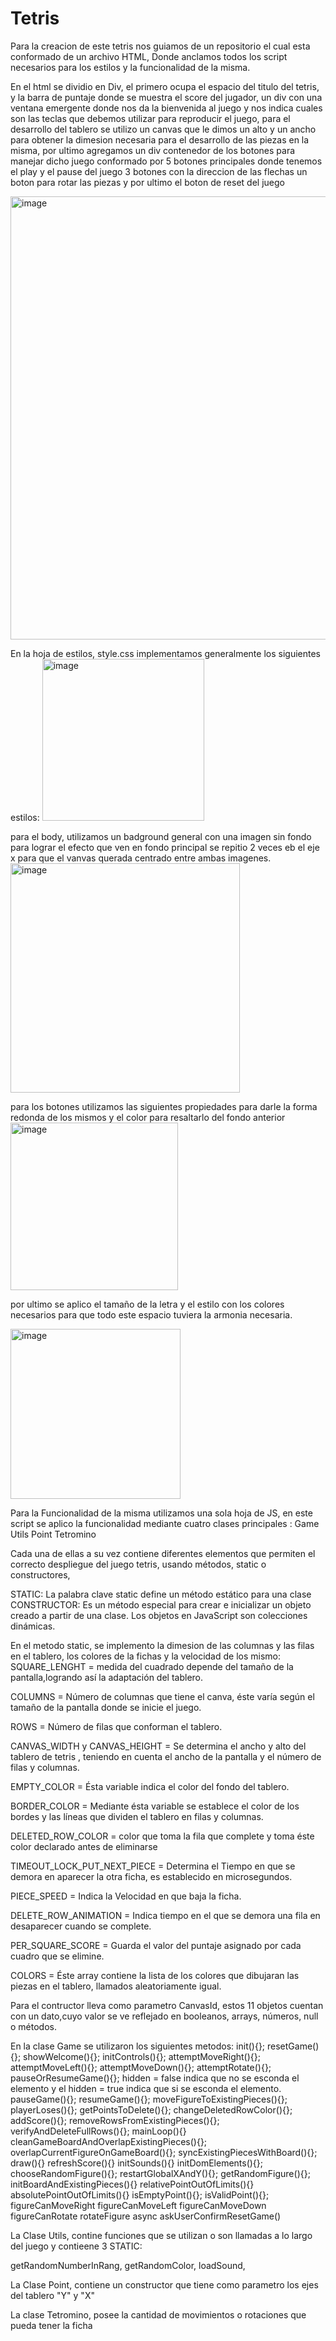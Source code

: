 # Tetris
Para la creacion de este tetris nos guiamos de un repositorio el cual esta conformado de un archivo HTML, Donde anclamos todos los script necesarios
para los estilos y la funcionalidad de la misma.

En el html se dividio en Div,  el primero ocupa el espacio del titulo del tetris, y la barra de puntaje donde se muestra el score del jugador, un div con una
ventana emergente donde nos da la bienvenida al juego y nos indica cuales son las teclas que debemos utilizar para reproducir el juego, para el desarrollo del tablero se 
utilizo un canvas que le dimos un alto y un ancho para  obtener la dimesion necesaria para el desarrollo de las piezas en la misma, por ultimo agregamos un div contenedor
de los botones para manejar dicho juego conformado por 5 botones principales donde tenemos el play y el pause del juego  3 botones con la direccion de las flechas un boton para rotar 
las piezas y por ultimo el boton de reset del juego

<img width="709" alt="image" src="https://user-images.githubusercontent.com/114879421/202710420-5c42ce58-addf-4c4f-a0ad-31706bd3c5d8.png">


En la hoja de estilos, style.css implementamos generalmente los siguientes estilos:
<img width="259" alt="image" src="https://user-images.githubusercontent.com/114879421/202713517-2d976430-64e7-4c32-b5f7-f954e5ec8afe.png">

para el body, utilizamos un badground general con una imagen sin fondo para lograr el efecto que ven en fondo principal se repitio 2 veces eb el eje x para que el vanvas querada
centrado entre ambas imagenes.
<img width="367" alt="image" src="https://user-images.githubusercontent.com/114879421/202713853-80b03956-05d4-4f83-8f41-3969479bdbaa.png">

para los botones utilizamos las siguientes propiedades para darle la forma redonda de los mismos y el color para resaltarlo del fondo anterior 
<img width="268" alt="image" src="https://user-images.githubusercontent.com/114879421/202714056-d41ae490-f9ef-4928-82ef-0ef51aec4a28.png">

por ultimo se aplico el tamaño de la letra y el estilo con los colores necesarios para que todo este espacio tuviera la armonia necesaria.

<img width="272" alt="image" src="https://user-images.githubusercontent.com/114879421/202714336-bafc3d76-8b6d-434c-bd45-bff78ecf372f.png">

Para la Funcionalidad de la misma utilizamos una sola hoja de JS,  en este script  se aplico la funcionalidad mediante cuatro clases principales : 
Game
Utils 
Point 
Tetromino

Cada una de ellas a su vez contiene diferentes elementos que permiten el correcto despliegue del juego tetris, usando métodos, static o constructores,

STATIC: La palabra clave static define un método estático para una clase
CONSTRUCTOR: Es un método especial para crear e inicializar un objeto creado a partir de una clase. Los objetos en JavaScript son colecciones dinámicas.

En el metodo static, se implemento la dimesion de las columnas y las filas en el tablero, los colores de la fichas y la velocidad de los mismo:
SQUARE_LENGHT = medida del cuadrado depende del tamaño de la pantalla,logrando así la adaptación del tablero.

COLUMNS = Número de columnas que tiene el canva, éste varía según el tamaño  de la pantalla donde se inicie el juego.

ROWS = Número de filas que conforman el tablero.

CANVAS_WIDTH y CANVAS_HEIGHT = Se determina el ancho y alto del tablero de tetris , teniendo en cuenta el ancho de la pantalla y el número de filas y columnas.

EMPTY_COLOR = Ésta variable indica el color del fondo del tablero.

BORDER_COLOR = Mediante ésta variable se establece el color de los bordes y las líneas que dividen el tablero en filas y columnas.

DELETED_ROW_COLOR = color que toma la fila que complete y toma éste color declarado antes de eliminarse 

TIMEOUT_LOCK_PUT_NEXT_PIECE = Determina el Tiempo en que se demora en aparecer la otra ficha, es establecido en microsegundos.

PIECE_SPEED = Indica la Velocidad en que baja la ficha.

DELETE_ROW_ANIMATION  = Indica tiempo en el que se demora una fila en desaparecer cuando  se complete.

PER_SQUARE_SCORE = Guarda el valor del puntaje asignado por cada cuadro que se elimine.

COLORS = Éste array contiene la lista de los colores que dibujaran las piezas en el tablero, llamados aleatoriamente igual.

Para el contructor lleva como parametro CanvasId, estos 11 objetos cuentan con un dato,cuyo valor se ve reflejado en booleanos, arrays, números, null o métodos.

En la clase Game se utilizaron los siguientes metodos:
init(){};
resetGame(){};
showWelcome(){};
initControls(){};
attemptMoveRight(){};
attemptMoveLeft(){};
attemptMoveDown(){};
attemptRotate(){};
pauseOrResumeGame(){};
hidden = false indica que no se esconda el elemento y el hidden = true indica que si se esconda el elemento.
pauseGame(){};
resumeGame(){};
moveFigureToExistingPieces(){};
playerLoses(){};
getPointsToDelete(){};
changeDeletedRowColor(){};
addScore(){};
removeRowsFromExistingPieces(){};
verifyAndDeleteFullRows(){};
mainLoop(){}
cleanGameBoardAndOverlapExistingPieces(){};
overlapCurrentFigureOnGameBoard(){};
syncExistingPiecesWithBoard(){};
draw(){}
refreshScore(){}
initSounds(){}
initDomElements(){};
chooseRandomFigure(){};
restartGlobalXAndY(){};
getRandomFigure(){};
initBoardAndExistingPieces(){}
relativePointOutOfLimits(){}
absolutePointOutOfLimits(){}
isEmptyPoint(){};
isValidPoint(){};
figureCanMoveRight
figureCanMoveLeft
figureCanMoveDown
figureCanRotate
rotateFigure
async askUserConfirmResetGame()

La Clase  Utils, contine funciones que se utilizan o son llamadas a lo largo del juego
y contieene 3 STATIC:

getRandomNumberInRang,
getRandomColor,
loadSound,

La Clase  Point, contiene un constructor que tiene como parametro los ejes del tablero "Y" y "X"

La clase Tetromino, posee la cantidad de movimientos o rotaciones que pueda tener la ficha 






